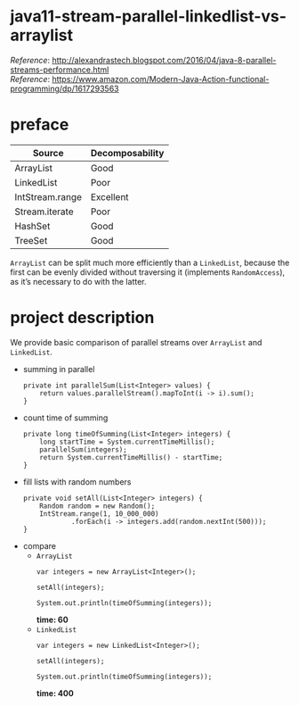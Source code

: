 # java11-stream-parallel-linkedlist-vs-arraylist

_Reference_: http://alexandrastech.blogspot.com/2016/04/java-8-parallel-streams-performance.html  
_Reference_: https://www.amazon.com/Modern-Java-Action-functional-programming/dp/1617293563

# preface
|Source   |Decomposability   |
|---|---|
|ArrayList   |Good   |
|LinkedList   |Poor   |
|IntStream.range   |Excellent   |
|Stream.iterate   |Poor   |
|HashSet   |Good   |
|TreeSet   |Good   |

`ArrayList` can be split much more efficiently than a
`LinkedList`, because the first can be evenly divided 
without traversing it (implements `RandomAccess`), as 
it’s necessary to do with the latter.

# project description
We provide basic comparison of parallel streams over `ArrayList`
and `LinkedList`.
* summing in parallel
    ```
    private int parallelSum(List<Integer> values) {
        return values.parallelStream().mapToInt(i -> i).sum();
    }
    ```
* count time of summing
    ```
    private long timeOfSumming(List<Integer> integers) {
        long startTime = System.currentTimeMillis();
        parallelSum(integers);
        return System.currentTimeMillis() - startTime;
    }
    ```
* fill lists with random numbers
    ```
    private void setAll(List<Integer> integers) {
        Random random = new Random();
        IntStream.range(1, 10_000_000)
                .forEach(i -> integers.add(random.nextInt(500)));
    }
    ```
* compare
    * `ArrayList`
        ```
        var integers = new ArrayList<Integer>();
        
        setAll(integers);
        
        System.out.println(timeOfSumming(integers));
        ```
        **time: 60**
    * `LinkedList`
        ```
        var integers = new LinkedList<Integer>();
        
        setAll(integers);
        
        System.out.println(timeOfSumming(integers));
        ```
        **time: 400**